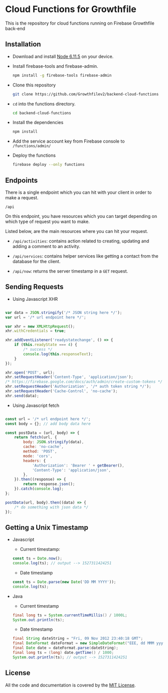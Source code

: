 # Cloud Functions for Growthfile

This is the repository for cloud functions running on Firebase Growthfile back-end

## Installation

* Download and install [Node 6.11.5](https://nodejs.org/download/release/v6.11.5/) on your device.

* Install firebase-tools and firebase-admin.

    ```bash
    npm install -g firebase-tools firebase-admin
    ```

* Clone this repository

    ```bash
    git clone https://github.com/Growthfilev2/backend-cloud-functions
    ```

* `cd` into the functions directory.

    ```bash
    cd backend-cloud-functions
    ```

* Install the dependencies

    ```bash
    npm install
    ```

* Add the service account key from Firebase console to `/functions/admin/`

* Deploy the functions

    ```bash
    firebase deploy --only functions
    ```

## Endpoints

There is a single endpoint which you can hit with your client in order to make a request.

```/api```

On this endpoint, you have resources which you can target depending on which type of request you want to make.

Listed below, are the main resources where you can hit your request.

* `/api/activities`: contains action related to creating, updating and adding a comment to an activity.

* `/api/services`: contains helper services like getting a contact from the database for the client.

* `/api/now`: returns the server timestamp in a `GET` request.

## Sending Requests

* Using Javascript XHR

```javascript

var data = JSON.stringify('/* JSON string here */');
var url = '/* url endpoint here */';

var xhr = new XMLHttpRequest();
xhr.withCredentials = true;

xhr.addEventListener('readystatechange', () => {
    if (this.readyState === 4) {
        /* success */
        console.log(this.responseText);
    }
});

xhr.open('POST', url);
xhr.setRequestHeader('Content-Type', 'application/json');
/* https://firebase.google.com/docs/auth/admin/create-custom-tokens */
xhr.setRequestHeader('Authorization', '/* auth token string */');
xhr.setRequestHeader('Cache-Control', 'no-cache');
xhr.send(data);

```

* Using Javascript fetch

```javascript

const url = '/* url endpoint here */';
const body = {}; // add body data here

const postData = (url, body) => {
    return fetch(url, {
        body: JSON.stringify(data),
        cache: 'no-cache',
        method: 'POST',
        mode: 'cors',
        headers: {
            'Authorization': 'Bearer ' + getBearer(),
            'Content-Type': 'application/json',
        },
    }).then((response) => {
        return response.json();
    }).catch(console.log);
};

postData(url, body).then((data) => {
    /* do something with json data */
});

```

## Getting a Unix Timestamp

* Javascript

    * Current timestamp:

    ```javascript
    const ts = Date.now();
    console.log(ts); // output --> 1527311424251
    ```

    * Date timestamp

    ```javascript
    const ts = Date.parse(new Date('DD MM YYYY'));
    console.log(ts);
    ```

* Java

    * Current timestamp

    ```java
    final long ts = System.currentTimeMillis() / 1000L;
    System.out.println(ts);
    ```

    * Date timestamp

    ```java
    final String dateString = "Fri, 09 Nov 2012 23:40:18 GMT";
    final DateFormat dateFormat = new SimpleDateFormat("EEE, dd MMM yyyy hh:mm:ss z");
    final Date date = dateFormat.parse(dateString);
    final long ts = (long) date.getTime() / 1000;
    System.out.println(ts); // output --> 1527311424251
    ```

## License

All the code and documentation is covered by the [MIT License](./LICENSE).
